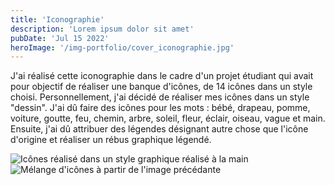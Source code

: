 ```yaml
---
title: 'Iconographie'
description: 'Lorem ipsum dolor sit amet'
pubDate: 'Jul 15 2022'
heroImage: '/img-portfolio/cover_iconographie.jpg'
---
```


J'ai réalisé cette iconographie dans le cadre d'un projet étudiant qui avait pour objectif de réaliser une banque d'icônes, de 14 icônes dans un style choisi. Personnellement, j'ai décidé de réaliser mes icônes dans un style "dessin". J'ai dû faire des icônes pour les mots : bébé, drapeau, pomme, voiture, goutte, feu, chemin, arbre, soleil, fleur, éclair, oiseau, vague et main. 
Ensuite, j'ai dû attribuer des légendes désignant autre chose que l'icône d'origine et réaliser un rébus graphique légendé.

<div class="flex flex-col md:flex-row justify-center gap-5 mt-10">
    <img class="w-[400px] h-[600px]" src="/img-portfolio/icones1.jpg" alt="Icônes réalisé dans un style graphique réalisé à la main">
    <img class="w-[400px] h-[600px]" src="/img-portfolio/icones2.jpg" alt="Mélange d'icônes à partir de l'image précédante">
</div>